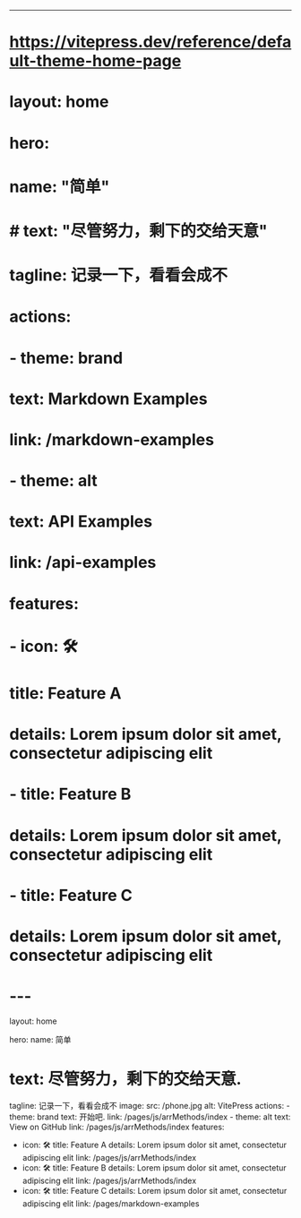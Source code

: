 ---
# https://vitepress.dev/reference/default-theme-home-page
# layout: home

# hero:
#   name: "简单"
#   # text: "尽管努力，剩下的交给天意"
#   tagline: 记录一下，看看会成不
#   actions:
#     - theme: brand
#       text: Markdown Examples
#       link: /markdown-examples
#     - theme: alt
#       text: API Examples
#       link: /api-examples

# features:
#   - icon: 🛠️
#     title: Feature A
#     details: Lorem ipsum dolor sit amet, consectetur adipiscing elit
#   - title: Feature B
#     details: Lorem ipsum dolor sit amet, consectetur adipiscing elit
#   - title: Feature C
#     details: Lorem ipsum dolor sit amet, consectetur adipiscing elit
# ---


layout: home

hero:
  name: 简单
  # text: 尽管努力，剩下的交给天意.
  tagline: 记录一下，看看会成不
  image:
    src: /phone.jpg
    alt: VitePress
  actions:
    - theme: brand
      text: 开始吧.
      link: /pages/js/arrMethods/index
    - theme: alt
      text: View on GitHub
      link: /pages/js/arrMethods/index
features:
  - icon: 🛠️
    title: Feature A
    details: Lorem ipsum dolor sit amet, consectetur adipiscing elit
    link: /pages/js/arrMethods/index
  - icon: 🛠️
    title: Feature B
    details: Lorem ipsum dolor sit amet, consectetur adipiscing elit
    link: /pages/js/arrMethods/index
  - icon: 🛠️
    title: Feature C
    details: Lorem ipsum dolor sit amet, consectetur adipiscing elit
    link: /pages/markdown-examples